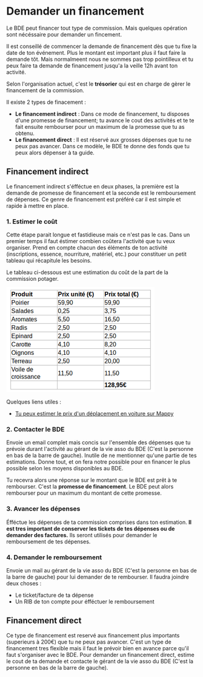 # Demander un financement

Le BDE peut financer tout type de commission.
Mais quelques opération sont nécéssaire pour demander un fincement.

Il est conseillé de commencer la demande de financement dès que tu fixe la date de ton événement.
Plus le montant est important plus il faut faire la demande tôt.
Mais normalmeent nous ne sommes pas trop pointilleux et tu peux faire ta demande de financement jusqu'a la veille 12h avant ton activité.

Selon l'organisation actuel, c'est le **trésorier** qui est en charge de gèrer le financement de la commission.

Il existe 2 types de finacement :

* **Le financement indirect** : Dans ce mode de financement, tu disposes d'une promesse de financement; tu avance le cout des activités et te te fait ensuite rembourser pour un maximum de la promesse que tu as obtenu.
* **Le financement direct** : Il est réservé aux grosses dépenses que tu ne peux pas avancer. Dans ce modèle, le BDE te donne des fonds que tu peux alors dépenser à ta guide.

## Financement indirect

Le financement indirect s'éfféctue en deux phases, la première est la demande de promesse de financement et la seconde est le remboursement de dépenses.
Ce genre de financement est préféré car il est simple et rapide à mettre en place.

### 1. Estimer le coût

Cette étape parait longue et fastidieuse mais ce n'est pas le cas.
Dans un premier temps il faut éstimer combien coûtera l'activité que tu veux organiser.
Prend en compte chacun des éléments de ton activité (inscriptions, essence, nourriture, matériel, etc.) pour constituer un petit tableau qui récapitule les besoins.

Le tableau ci-dessous est une estimation du coût de la part de la commission potager. 

![Estimation du coût de la commission potager](img/estimation-potager.png)

Quelques liens utiles :

* [Tu peux estimer le prix d'un déplacement en voiture sur Mappy](https://fr.mappy.com/#/21/M2/THome/N-374.56146,-30,4.86265,45.76633/Z12/)

### 2. Contacter le BDE

Envoie un email complet mais concis sur l'ensemble des dépenses que tu prévoie durant l'activité au gérant de la vie asso du BDE (C'est la personne en bas de la barre de gauche).
Inutile de ne mentionner qu'une partie de tes estimations.
Donne tout, et on fera notre possible pour en financer le plus possible selon les moyens disponibles au BDE.

Tu recevra alors une réponse sur le montant que le BDE est prêt à te rembourser.
C'est la **promesse de financement**.
Le BDE peut alors rembourser pour un maximum du montant de cette promesse.

### 3. Avancer les dépenses

Éfféctue les dépenses de ta commission comprises dans ton estimation.
**Il est tres important de conserver les tickets de tes dépenses ou de demander des factures.**
Ils seront utilisés pour demander le remboursement de tes dépenses.

### 4. Demander le remboursement

Envoie un mail au gérant de la vie asso du BDE (C'est la personne en bas de la barre de gauche) pour lui demander de te rembourser.
Il faudra joindre deux choses : 

* Le ticket/facture de ta dépense
* Un RIB de ton compte pour éfféctuer le remboursement

## Financement direct

Ce type de financement est reservé aux financement plus importants (superieurs à 200€) que tu ne peux pas avancer.
C'est un type de financement tres flexible mais il faut le prévoir bien en avance parce qu'il faut s'organiser avec le BDE.
Pour demander un financement direct, estime le cout de ta demande et contacte le gérant de la vie asso du BDE (C'est la personne en bas de la barre de gauche).
